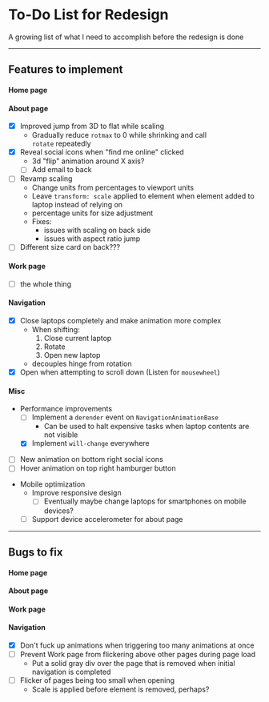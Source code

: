 # To-Do List for Redesign
A growing list of what I need to accomplish before the redesign is done

---
## Features to implement
#### Home page

#### About page
- [x] Improved jump from 3D to flat while scaling
  - Gradually reduce `rotmax` to 0 while shrinking and call `rotate` repeatedly
- [x] Reveal social icons when "find me online" clicked
  - 3d "flip" animation around X axis?
  - [ ] Add email to back
- [ ] Revamp scaling
  - Change units from percentages to viewport units
  - Leave `transform: scale` applied to element when element added to laptop instead of relying on
  - percentage units for size adjustment
  - Fixes:
    - issues with scaling on back side
    - issues with aspect ratio jump
- [ ] Different size card on back???

#### Work page
- [ ] the whole thing

#### Navigation
- [x] Close laptops completely and make animation more complex
  - When shifting:
    1. Close current laptop
    2. Rotate
    3. Open new laptop
  - decouples hinge from rotation
- [x] Open when attempting to scroll down (Listen for `mousewheel`)

#### Misc
- Performance improvements
  - [ ] Implement a `derender` event on `NavigationAnimationBase`
    - Can be used to halt expensive tasks when laptop contents are not visible
  - [x] Implement `will-change` everywhere

- [ ] New animation on bottom right social icons
- [ ] Hover animation on top right hamburger button

- Mobile optimization
  - Improve responsive design
    - [ ] Eventually maybe change laptops for smartphones on mobile devices?
  - [ ] Support device accelerometer for about page

---

## Bugs to fix

#### Home page
#### About page
#### Work page
#### Navigation
- [x] Don't fuck up animations when triggering too many animations at once
- [ ] Prevent Work page from flickering above other pages during page load
  - Put a solid gray div over the page that is removed when initial navigation is completed
- [ ] Flicker of pages being too small when opening
  - Scale is applied before element is removed, perhaps?
